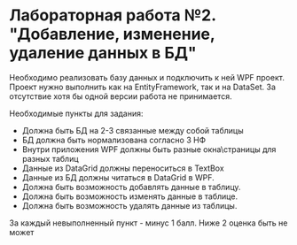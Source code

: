 # Лабораторная работа №2. "Добавление, изменение, удаление данных в БД"
Необходимо реализовать базу данных и подключить к ней WPF проект.
Проект нужно выполнить как на EntityFramework, так и на DataSet. За отсутствие хотя бы одной версии работа не принимается.

Необходимые пункты для задания:
* Должна быть БД на 2-3 связанные между собой таблицы
* БД должна быть нормализована согласно 3 НФ
* Внутри приложения WPF должны быть разные окна\страницы для разных таблиц
* Данные из DataGrid должны переноситься в TextBox
* Данные из БД должны читаться в DataGrid в WPF.
* Должна быть возможность добавлять данные в таблицу.
* Должна быть возможность изменять данные в таблице.
* Должна быть возможность удалять данные из таблицы.

За каждый невыполненный пункт - минус 1 балл. Ниже 2 оценка быть не может
